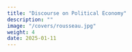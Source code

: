 ```yaml
---
title: "Discourse on Political Economy"
description: ""
image: "/covers/rousseau.jpg"
weight: 4
date: 2025-01-11
---
```

